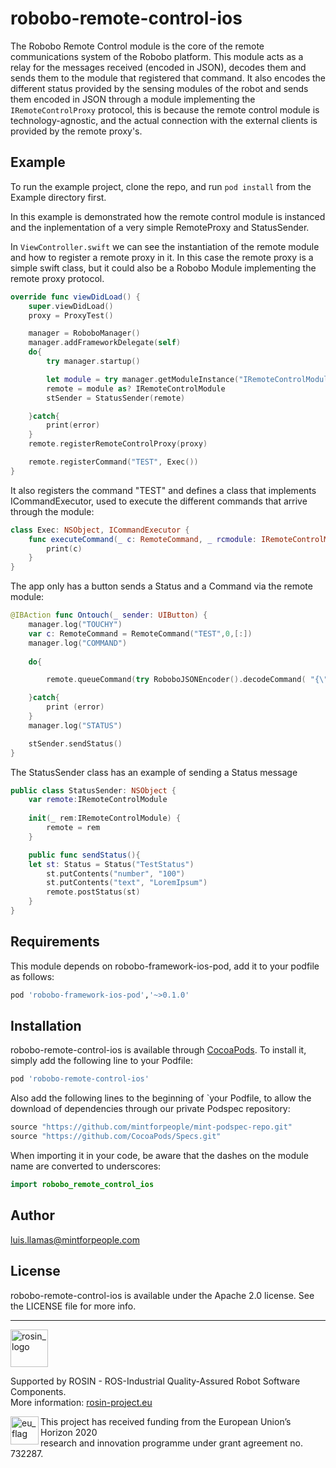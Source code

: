 # robobo-remote-control-ios

The Robobo Remote Control module is the core of the remote communications system of the Robobo platform. This module acts as a relay for the messages received (encoded in JSON), decodes them and sends them to the module that registered that command. It also encodes the different status provided by the sensing modules of the robot and sends them encoded in JSON through a module implementing the ```IRemoteControlProxy``` protocol, this is because the remote control module is technology-agnostic, and the actual connection with the external clients is provided by the remote proxy's. 



## Example

To run the example project, clone the repo, and run `pod install` from the Example directory first.

In this example is demonstrated how the remote control module is instanced and the inplementation of a very simple RemoteProxy and StatusSender.

In  ```ViewController.swift``` we can see the instantiation of the remote module and how to register a remote proxy in it. In this case the remote proxy is a simple swift class, but it could also be a Robobo Module implementing the remote proxy protocol.


```swift
override func viewDidLoad() {
    super.viewDidLoad()
    proxy = ProxyTest()

    manager = RoboboManager()
    manager.addFrameworkDelegate(self)
    do{
        try manager.startup()

        let module = try manager.getModuleInstance("IRemoteControlModule")
        remote = module as? IRemoteControlModule
        stSender = StatusSender(remote)

    }catch{
        print(error)
    }
    remote.registerRemoteControlProxy(proxy)

    remote.registerCommand("TEST", Exec())
}
```

It also registers the command "TEST" and defines a class that implements ICommandExecutor, used to execute the different commands that arrive through the module:

```swift
class Exec: NSObject, ICommandExecutor {
    func executeCommand(_ c: RemoteCommand, _ rcmodule: IRemoteControlModule) {
        print(c)
    }
}
```

The app only has a button sends a Status and a Command via the remote module:

```swift
@IBAction func Ontouch(_ sender: UIButton) {
    manager.log("TOUCHY")
    var c: RemoteCommand = RemoteCommand("TEST",0,[:])
    manager.log("COMMAND")
    
    do{

        remote.queueCommand(try RoboboJSONEncoder().decodeCommand( "{\"name\":\"MOVE\",\"parameters\":{},\"id\":\(1)}"))

    }catch{
        print (error)
    }
    manager.log("STATUS")

    stSender.sendStatus()
}
```

The StatusSender class has an example of sending a Status message

```swift
public class StatusSender: NSObject {
    var remote:IRemoteControlModule
    
    init(_ rem:IRemoteControlModule) {
        remote = rem
    }

    public func sendStatus(){
    let st: Status = Status("TestStatus")
        st.putContents("number", "100")
        st.putContents("text", "LoremIpsum")
        remote.postStatus(st)
    }
}
```


## Requirements

This module depends on robobo-framework-ios-pod, add it to your podfile as follows:

```ruby
pod 'robobo-framework-ios-pod','~>0.1.0'
```

## Installation

robobo-remote-control-ios is available through [CocoaPods](https://cocoapods.org). To install
it, simply add the following line to your Podfile:

```ruby
pod 'robobo-remote-control-ios'
```

Also add the following lines to the beginning of `your Podfile, to allow the download of dependencies through our private Podspec repository:

```ruby
source "https://github.com/mintforpeople/mint-podspec-repo.git"
source "https://github.com/CocoaPods/Specs.git"
```

When importing it in your code, be aware that the dashes on the module name are converted to underscores:

```swift
import robobo_remote_control_ios
```

## Author

luis.llamas@mintforpeople.com

## License

robobo-remote-control-ios is available under the Apache 2.0 license. See the LICENSE file for more info.

***
<!-- 
    ROSIN acknowledgement from the ROSIN press kit
    @ https://github.com/rosin-project/press_kit
-->

<a href="http://rosin-project.eu">
  <img src="http://rosin-project.eu/wp-content/uploads/rosin_ack_logo_wide.png" 
       alt="rosin_logo" height="60" >
</a>

Supported by ROSIN - ROS-Industrial Quality-Assured Robot Software Components.  
More information: <a href="http://rosin-project.eu">rosin-project.eu</a>

<img src="http://rosin-project.eu/wp-content/uploads/rosin_eu_flag.jpg" 
     alt="eu_flag" height="45" align="left" >  

This project has received funding from the European Union’s Horizon 2020  
research and innovation programme under grant agreement no. 732287. 

